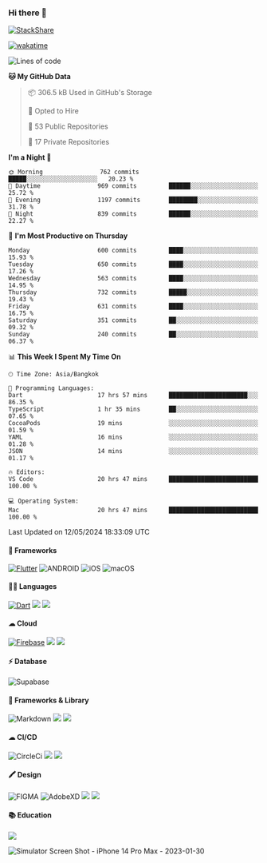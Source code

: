 ### Hi there 👋
[![StackShare](http://img.shields.io/badge/tech-stack-0690fa.svg?style=flat)](https://stackshare.io/ska2519/my-stack)

[![wakatime](https://wakatime.com/badge/user/35d9e342-a492-47fe-97ca-8b6bc19cedb2.svg)](https://wakatime.com/@35d9e342-a492-47fe-97ca-8b6bc19cedb2)

<!--
**ska2519/ska2519** is a ✨ _special_ ✨ repository because its `README.md` (this file) appears on your GitHub profile.

Here are some ideas to get you started:

- 🔭 I’m currently working on ...
- 🌱 I’m currently learning ...
- 👯 I’m looking to collaborate on ...
- 🤔 I’m looking for help with ...
- 💬 Ask me about ...
- 📫 How to reach me: ...
- 😄 Pronouns: ...
- ⚡ Fun fact: ...
-->

<!--START_SECTION:waka-->
![Lines of code](https://img.shields.io/badge/From%20Hello%20World%20I%27ve%20Written-4.3%20million%20lines%20of%20code-blue)

**🐱 My GitHub Data** 

> 📦 306.5 kB Used in GitHub's Storage 
 > 
> 💼 Opted to Hire
 > 
> 📜 53 Public Repositories 
 > 
> 🔑 17 Private Repositories 
 > 
**I'm a Night 🦉** 

```text
🌞 Morning                762 commits         █████░░░░░░░░░░░░░░░░░░░░   20.23 % 
🌆 Daytime                969 commits         ██████░░░░░░░░░░░░░░░░░░░   25.72 % 
🌃 Evening                1197 commits        ████████░░░░░░░░░░░░░░░░░   31.78 % 
🌙 Night                  839 commits         ██████░░░░░░░░░░░░░░░░░░░   22.27 % 
```
📅 **I'm Most Productive on Thursday** 

```text
Monday                   600 commits         ████░░░░░░░░░░░░░░░░░░░░░   15.93 % 
Tuesday                  650 commits         ████░░░░░░░░░░░░░░░░░░░░░   17.26 % 
Wednesday                563 commits         ████░░░░░░░░░░░░░░░░░░░░░   14.95 % 
Thursday                 732 commits         █████░░░░░░░░░░░░░░░░░░░░   19.43 % 
Friday                   631 commits         ████░░░░░░░░░░░░░░░░░░░░░   16.75 % 
Saturday                 351 commits         ██░░░░░░░░░░░░░░░░░░░░░░░   09.32 % 
Sunday                   240 commits         ██░░░░░░░░░░░░░░░░░░░░░░░   06.37 % 
```


📊 **This Week I Spent My Time On** 

```text
🕑︎ Time Zone: Asia/Bangkok

💬 Programming Languages: 
Dart                     17 hrs 57 mins      ██████████████████████░░░   86.35 % 
TypeScript               1 hr 35 mins        ██░░░░░░░░░░░░░░░░░░░░░░░   07.65 % 
CocoaPods                19 mins             ░░░░░░░░░░░░░░░░░░░░░░░░░   01.59 % 
YAML                     16 mins             ░░░░░░░░░░░░░░░░░░░░░░░░░   01.28 % 
JSON                     14 mins             ░░░░░░░░░░░░░░░░░░░░░░░░░   01.17 % 

🔥 Editors: 
VS Code                  20 hrs 47 mins      █████████████████████████   100.00 % 

💻 Operating System: 
Mac                      20 hrs 47 mins      █████████████████████████   100.00 % 
```


 Last Updated on 12/05/2024 18:33:09 UTC
<!--END_SECTION:waka-->

#### 📱 Frameworks
[![Flutter](https://img.shields.io/badge/Flutter-02569B?style=for-the-badge&logo=flutter&logoColor=white)](https://flutter.dev)
![ANDROID](https://img.shields.io/badge/Android-3DDC84?style=for-the-badge&logo=android&logoColor=white)
![iOS](https://img.shields.io/badge/iOS-000000?style=for-the-badge&logo=ios&logoColor=white)
![macOS](https://img.shields.io/badge/mac%20os-000000?style=for-the-badge&logo=apple&logoColor=white)


#### 👩‍💻 Languages
[![Dart](https://img.shields.io/badge/Dart-0175C2?style=for-the-badge&logo=dart&logoColor=white)](https://dart.dev)
<img src="https://img.shields.io/badge/TypeScript-007ACC?style=for-the-badge&logo=typescript&logoColor=white">
<img src="https://img.shields.io/badge/json-5E5C5C?style=for-the-badge&logo=json&logoColor=white">


#### ☁ Cloud
[![Firebase](https://img.shields.io/badge/firebase-ffca28?style=for-the-badge&logo=firebase&logoColor=black)](https://firebase.google.com)
<img src="https://img.shields.io/badge/Amazon_AWS-FF9900?style=for-the-badge&logo=amazonaws&logoColor=white">
<img src="https://img.shields.io/badge/Google_Cloud-4285F4?style=for-the-badge&logo=google-cloud&logoColor=white">


#### ⚡ Database
![Supabase](https://img.shields.io/badge/Supabase-181818?style=for-the-badge&logo=supabase&logoColor=white)


#### 🚀 Frameworks & Library
![Markdown](https://img.shields.io/badge/Markdown-000000?style=for-the-badge&logo=markdown&logoColor=white)
<img src ="https://img.shields.io/badge/npm-CB3837?style=for-the-badge&logo=npm&logoColor=white">
<img src="https://img.shields.io/badge/Postman-FF6C37?style=for-the-badge&logo=Postman&logoColor=white">


#### ☁ CI/CD
![CircleCi](https://img.shields.io/badge/circleci-343434?style=for-the-badge&logo=circleci&logoColor=white)
<img src="https://img.shields.io/badge/Codemagic-F45E3F?style=for-the-badge&logo=Codemagic&logoColor=white">
<img src="https://img.shields.io/badge/GitHub_Actions-2088FF?style=for-the-badge&logo=github-actions&logoColor=white">


#### 🖍 Design
![FIGMA](https://img.shields.io/badge/Figma-F24E1E?style=for-the-badge&logo=figma&logoColor=white)
![AdobeXD](https://img.shields.io/badge/Adobe%20XD-470137?style=for-the-badge&logo=Adobe%20XD&logoColor=#FF61F6")
<img src="https://img.shields.io/badge/Behance-0054F7?style=for-the-badge&logo=behance&logoColor=white">
<img src="https://img.shields.io/badge/Dribbble-EA4C89?style=for-the-badge&logo=dribbble&logoColor=white">

#### 📚 Education
<img src="https://img.shields.io/badge/Udemy-EC5252?style=for-the-badge&logo=Udemy&logoColor=white">

![Simulator Screen Shot - iPhone 14 Pro Max - 2023-01-30](https://user-images.githubusercontent.com/15642712/215603908-39fef2dd-56d4-40bd-bafc-e333261e043c.png)

